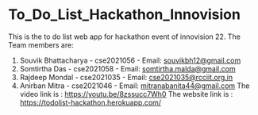# To_Do_List_Hackathon_Innovision
This is the to do list web app for hackathon event of innovision 22.
The Team members are:
1. Souvik Bhattacharya - cse2021056 - Email: souvikbh12@gmail.com
2. Somtirtha Das - cse2021058 - Email: somtirtha.malda@gmail.com
3. Rajdeep Mondal - cse2021035 - Email: cse2021035@rcciit.org.in
4. Anirban Mitra - cse2021046 - Email: mitranabanita44@gmail.com
The video link is : https://youtu.be/8zssucc7Wh0
The website link is : https://todolist-hackathon.herokuapp.com/
